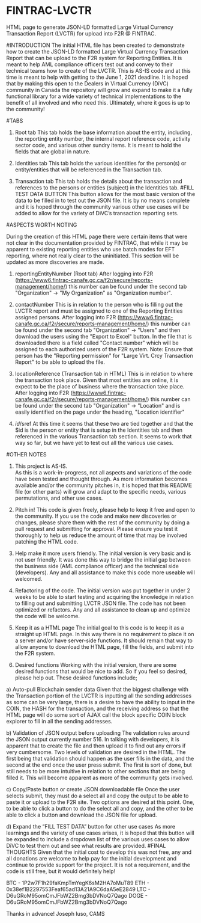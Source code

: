 # FINTRAC-LVCTR
HTML page to generate JSON-LD formatted Large Virtual Currency Transaction Report (LVCTR) for upload into F2R @ FINTRAC.

#INTRODUCTION
The initial HTML file has been created to demonstrate how to create the JSON-LD formatted Large Virtual Currency Transaction Report that can be upload to the F2R system for Reporting Entities. It is meant to help AML compliance officers test out and convey to their technical teams how to create of the LVCTR.  This is AS-IS code and at this time is meant to help with getting to the June 1, 2021 deadline.  It is hoped that by making this open to the Dealers in Virtual Currency (DiVC) community in Canada the repository will grow and expand to make it a fully functional library for a wide variety of technical implementations to the benefit of all involved and who need this.  Ultimately, where it goes is up to the community!

#TABS
1. Root tab
This tab holds the base information about the entity, including, the reporting entity number, the internal report reference code, activity sector code, and various other sundry items.  It is meant to hold the fields that are global in nature.  

2. Identities tab
This tab holds the various identities for the person(s) or entity/entities that will be referenced in the Transaction tab.  

3. Transaction tab
This tab holds the details about the transaction and references to the persons or entities (subject) in the Identities tab.
#FILL TEST DATA BUTTON
This button allows for the most basic version of the data to be filled in to test out the JSON file.  It is by no means complete and it is hoped through the community various other use cases will be added to allow for the variety of DiVC’s transaction reporting sets.

#ASPECTS WORTH NOTING

During the creation of this HTML page there were certain items that were not clear in the documentation provided by FINTRAC, that while it may be apparent to existing reporting entities who use batch modes for EFT reporting, where not really clear to the uninitiated.  This section will be updated as more discoveries are made.

1. reportingEntityNumber (Root tab)
After logging into F2R (https://www6.fintrac-canafe.gc.ca/f2r/secure/reports-management/home/) this number can be found under the second tab "Organization" -> "My Organization" as "Organization number".

2. contactNumber 
This is in relation to the person who is filling out the LVCTR report and must be assigned to one of the Reporting Entities assigned persons.  After logging into F2R (https://www6.fintrac-canafe.gc.ca/f2r/secure/reports-management/home/) this number can be found under the second tab "Organization" -> "Users" and then download the users using the "Export to Excel" button.  In the file that is downloaded there is a field called "Contact number" which will be assigned to each authorized users of the F2R system.  Note: Ensure that person has the "Reporting permission" for "Large Virt. Crcy Transaction Report" to be able to upload the file.

3. locationReference (Transaction tab in HTML)
This is in relation to where the transaction took place.  Given that most entities are online, it is expect to be the place of business where the transaction take place. After logging into F2R (https://www6.fintrac-canafe.gc.ca/f2r/secure/reports-management/home/) this number can be found under the second tab "Organization" -> "Location" and is easily identified on the page under the heading, "Location identifier"

4. $id/$sref
At this time it seems that these two are tied together and that the $id is the person or entity that is setup in the Identities tab and then referenced in the various Transaction tab section.  It seems to work that way so far, but we have yet to test out all the various use cases.

#OTHER NOTES

1. This project is AS-IS.  
As this is a work-in-progress, not all aspects and variations of the code have been tested and thought through.  As more information becomes available and/or the community pitches in, it is hoped that this README file (or other parts) will grow and adapt to the specific needs, various permutations, and other use cases.

2. Pitch in! 
This code is given freely, please help to keep it free and open to the community. If you use the code and make new discoveries or changes, please share them with the rest of the community by doing a pull request and submitting for approval.    Please ensure you test it thoroughly to help us reduce the amount of time that may be involved patching the HTML code.

3. Help make it more users friendly.
The initial version is very basic and is not user friendly.  It was done this way to bridge the initial gap between the business side (AML compliance officer) and the technical side (developers).  Any and all assistance to make this code more useable will welcomed.

4. Refactoring of the code.
The initial version was put together in under 2 weeks to be able to start testing and acquiring the knowledge in relation to filling out and submitting LVCTR JSON file.  The code has not been optimized or refactors.  Any and all assistance to clean up and optimize the code will be welcome.

5. Keep it as a HTML page
The initial goal to this code is to keep it as a straight up HTML page.  In this way there is no requirement to place it on a server and/or have server-side functions.  It should remain that way to allow anyone to download the HTML page, fill the fields, and submit into the F2R system.  

6. Desired functions 
Working with the initial version, there are some desired functions that would be nice to add.  So if you feel so desired, please help out.  These desired functions include;

a) Auto-pull Blockchain sender data
Given that the biggest challenge with the Transaction portion of the LVCTR is inputting all the sending addresses as some can be very large, there is a desire to have the ability to input in the COIN, the HASH for the transaction, and the receiving address so that the HTML page will do some sort of AJAX call the block specific COIN block explorer to fill in all the sending addresses. 

b) Validation of JSON output before uploading
The validation rules around the JSON output currently number 516.  In talking with developers, it is apparent that to create the file and then upload it to find out any errors if very cumbersome.  Two levels of validation are desired in the HTML.  The first being that validation should happen as the user fills in the data, and the second at the end once the user press submit. The first is sort of done, but still needs to be more intuitive in relation to other sections that are being filled it.  This will become apparent as more of the community gets involved.

c) Copy/Paste button or create JSON downloadable file
Once the user selects submit, they must do a select all and copy the output to be able to paste it or upload to the F2R site.  Two options are desired at this point.  One, to be able to click a button to do the select all and copy, and the other to be able to click a button and download the JSON file for upload. 

d) Expand the “FILL TEST DATA” button for other use cases
As more learnings and the variety of use cases arises, it is hoped that this button will be expanded to include a dropdown list of the various uses cases to allow DiVC to test them out and see what results are provided.
#FINAL THOUGHTS
Given that the initial cost to develop this was not free, any and all donations are welcome to help pay for the initial development and continue to provide support for the project.  It is not a requirement, and the code is still free, but it would definitely help!

BTC - 1P2w7F1h29faKmpTmYegK6sM2HA7oMuT89
ETH - 0x38ef1B2297553Feaf65ad13A21A9C6daA5eE2849
LTC - D6uGRoM95omCmJFbWZ2Bmg3bDVNoQ7Qago
DOGE - D6uGRoM95omCmJFbWZ2Bmg3bDVNoQ7Qago

Thanks in advance!
Joseph Iuso, CAMS

